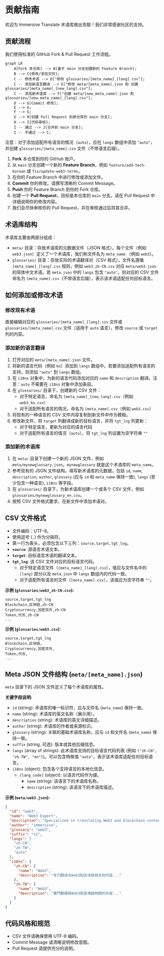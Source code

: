 # 贡献指南

欢迎为 Immersive Translate 术语库做出贡献！我们非常感谢社区的支持。

## 贡献流程

我们使用标准的 GitHub Fork & Pull Request 工作流程。

```mermaid
graph LR
    A[Fork 本仓库] --> B(基于 main 分支创建新的 Feature Branch);
    B --> C{修改/添加文件};
    C -- 修改术语 --> D["修改 glossaries/[meta_name]_[lang].csv"];
    C -- 添加新语言翻译 --> E["修改 meta/[meta_name].json 和 创建 glossaries/[meta_name]_[new_lang].csv"];
    C -- 添加新术语库 --> F["创建 meta/[new_meta_name].json 和 glossaries/[new_meta_name]_[lang].csv"];
    D --> G[Commit 修改];
    E --> G;
    F --> G;
    G --> H[创建 Pull Request 到原仓库的 main 分支];
    H --> I{代码审核};
    I -- 通过 --> J[合并到 main 分支];
    I -- 不通过 --> C;
```

注意：对于添加适配所有语言的情况（`auto`），应在 `langs` 数组中添加 `"auto"`，并创建 `glossaries/[meta_name].csv` 文件（不带语言后缀）。

1.  **Fork** 本仓库到你的 GitHub 账户。
2.  从 `main` 分支创建一个新的 **Feature Branch**，例如 `feature/add-tech-korean` 或 `fix/update-web3-terms`。
3.  在你的 Feature Branch 中进行修改或添加文件。
4.  **Commit** 你的修改。请撰写清晰的 Commit Message。
5.  **Push** 你的 Feature Branch 到你的 Fork 仓库。
6.  创建一个 **Pull Request**，目标是本仓库的 `main` 分支。请在 Pull Request 中详细说明你的修改内容。
7.  我们会尽快审核你的 Pull Request，并在审核通过后将其合并。

## 术语库结构

术语库主要由两部分组成：

*   `meta/` 目录：存放术语库的元数据文件（JSON 格式）。每个文件（例如 `web3.json`）定义了一个术语库，我们称文件名为 `meta_name` （例如 `web3`）。
*   `glossaries/` 目录：存放实际的术语翻译对（CSV 格式）。文件名遵循 `[meta_name]_[lang].csv` 规则，例如 `web3_zh-CN.csv` 对应 `meta/web3.json` 的简体中文术语。若 `meta.json` 中的 `langs` 包含 `"auto"`，则对应的 CSV 文件命名为 `[meta_name].csv`（不带语言后缀），表示该术语适配任何目标语言。

## 如何添加或修改术语

### 修改现有术语

直接编辑对应的 `glossaries/[meta_name]_[lang].csv` 文件或 `glossaries/[meta_name].csv` 文件（适用于 `auto` 语言），修改 `source` 或 `target` 列的内容。

### 添加新的语言翻译

1.  打开对应的 `meta/[meta_name].json` 文件。
2.  将新的语言代码（例如 `ko`）添加到 `langs` 数组中。若要添加适配所有语言的支持，则添加 `"auto"` 到 `langs` 数组。
3.  在 `i18ns` 对象中，为新的语言代码添加对应的 `name` 和 `description` 翻译。注意：`auto` 不需要在 `i18ns` 对象中添加条目。
4.  在 `glossaries/` 目录下，创建新的 CSV 文件：
    - 对于特定语言，命名为 `[meta_name]_[new_lang].csv`（例如 `web3_ko.csv`）
    - 对于适配所有语言的情况，命名为 `[meta_name].csv`（例如 `web3.csv`）
5.  将现有的一种语言的 CSV 文件内容复制到新文件中作为模板。
6.  修改新文件，将 `target` 列翻译成新的目标语言，并将 `tgt_lng` 列更新：
    - 对于特定语言，更新为对应的语言代码
    - 对于适配所有语言的情况（`auto`），将 `tgt_lng` 列设置为空字符串 `""`

### 添加新的术语库

1.  在 `meta/` 目录下创建一个新的 JSON 文件，例如 `meta/mynewglossary.json`。`mynewglossary` 就是这个术语库的 `meta_name`。
2.  参考现有的 JSON 文件结构，填写新术语库的元数据，包括 `id`, `name`, `description`, `author`, `glossary` (应与 `id` 和 `meta_name` 保持一致), `langs` (至少包含一种语言), `i18ns` 等字段。
3.  在 `glossaries/` 目录下，为新术语库创建一个或多个 CSV 文件，例如 `glossaries/mynewglossary_en.csv`。
4.  按照 CSV 文件格式要求，在新文件中添加术语对。

## CSV 文件格式

*   文件编码：UTF-8。
*   使用逗号 (`,`) 作为分隔符。
*   第一行为表头，必须包含以下三列：`source,target,tgt_lng`。
*   **`source`**: 源语言术语文本。
*   **`target`**: 目标语言术语的翻译文本。
*   **`tgt_lng`**: 该 CSV 文件对应的目标语言代码。
    - 对于特定语言文件（`[meta_name]_[lang].csv`），值应与文件名中的 `[lang]` 部分以及 `meta.json` 中 `langs` 数组内的代码一致。
    - 对于适配所有语言的文件（`[meta_name].csv`），该值应为空字符串 `""`。

**示例 (`glossaries/web3_zh-CN.csv`):**

```csv
source,target,tgt_lng
Blockchain,区块链,zh-CN
Cryptocurrency,加密货币,zh-CN
Token,代币,zh-CN
...
```

**示例 (`glossaries/web3.csv`):**

```csv
source,target,tgt_lng
Blockchain,区块链,
Cryptocurrency,加密货币,
Token,代币,
...
```

## Meta JSON 文件结构 (`meta/[meta_name].json`)

`meta` 目录下的 JSON 文件定义了每个术语库的属性。

**关键字段说明:**

*   `id` (string): 术语库的唯一标识符，应与文件名 (`meta_name`) 保持一致。
*   `name` (string): 术语库的英文名称（展示用）。
*   `description` (string): 术语库的英文详细描述。
*   `author` (string): 术语库的作者或来源标识。
*   `glossary` (string): 关联的基础术语库名称，应与 `id` 和文件名 (`meta_name`) 保持一致。
*   `suffix` (string, 可选): 版本或其他后缀信息。
*   `langs` (array of strings): 此术语库支持的目标语言代码列表 (例如 `["zh-CN", "zh-TW", "en"]`)。可以包含特殊值 `"auto"`，表示该术语库适配任何目标语言。
*   `i18ns` (object): 包含各个支持语言的本地化信息。
    *   `[lang_code]` (object): 以语言代码作为键。
        *   `name` (string): 该语言下的术语库名称。
        *   `description` (string): 该语言下的术语库描述。

**示例 (`meta/web3.json`):**

```json
{
  "id": "web3",
  "name": "Web3 Expert",
  "description": "Specialized in translating Web3 and blockchain content...",
  "author": "immersive",
  "glossary": "web3",
  "suffix": "v1",
  "langs": [
    "zh-CN",
    "zh-TW",
    "auto"
  ],
  "i18ns": {
    "zh-CN": {
      "name": "Web3",
      "description": "专门翻译与Web3和区块链相关的内容..."
    },
    "zh-TW": {
      "name": "Web3",
      "description": "專門翻譯與Web3和區塊鏈相關的內容..."
    }
  }
}
```

## 代码风格和规范

*   CSV 文件请确保使用 UTF-8 编码。
*   Commit Message 请清晰说明修改意图。
*   Pull Request 请提供充分的说明。
